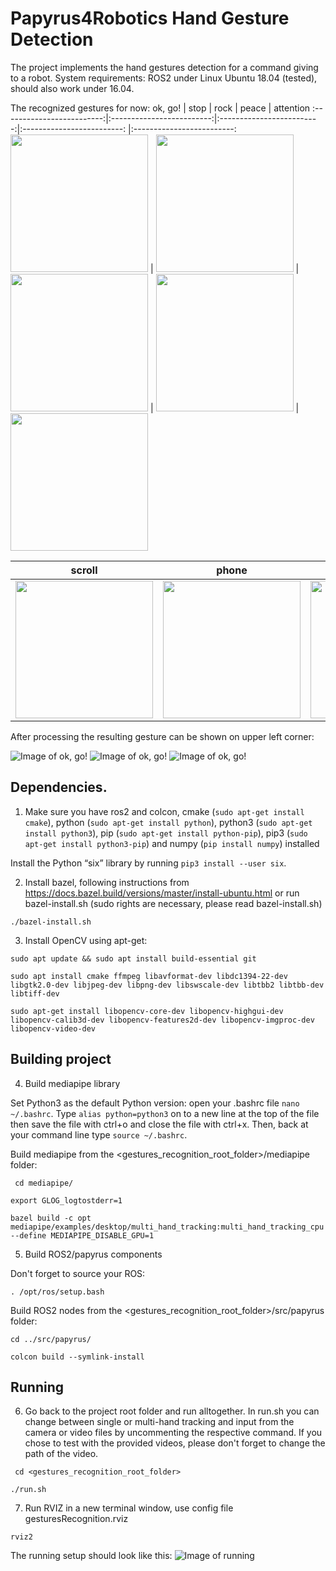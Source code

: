# Papyrus4Robotics Hand Gesture Detection 

The project implements the hand gestures detection for a command giving to a robot.
System requirements: ROS2 under Linux Ubuntu 18.04 (tested), should also work under 16.04.

The recognized gestures for now:
ok, go!             |  stop | rock | peace |  attention
:-------------------------:|:-------------------------:|:-------------------------:|:-------------------------: |:-------------------------:
<img src="https://github.com/EkaterinaKapanzha/images/blob/master/images/qokgo.png" height="220"> | <img src="https://github.com/EkaterinaKapanzha/images/blob/master/images/qstop2.png" height="220">  |  <img src="https://github.com/EkaterinaKapanzha/images/blob/master/images/qrock.png" height="220"> | <img src="https://github.com/EkaterinaKapanzha/images/blob/master/images/qpeace.png" height="220"> | <img src="https://github.com/EkaterinaKapanzha/images/blob/master/images/qattention.png" height="220">

scroll           |  phone | left | right
:-------------------------:|:-------------------------:|:-------------------------:|:-------------------------:
<img src="https://github.com/EkaterinaKapanzha/images/blob/master/images/qscroll.png" width="220"> | <img src="https://github.com/EkaterinaKapanzha/images/blob/master/images/qphone.png" width="220">  |  <img src="https://github.com/EkaterinaKapanzha/images/blob/master/images/qleft.png" width="220"> | <img src="https://github.com/EkaterinaKapanzha/images/blob/master/images/qright.png" width="220">

After processing the resulting gesture can be shown on upper left corner:

![Image of ok, go!](https://github.com/EkaterinaKapanzha/images/blob/master/images/okgo.PNG)
![Image of ok, go!](https://github.com/EkaterinaKapanzha/images/blob/master/images/phone.PNG)
![Image of ok, go!](https://github.com/EkaterinaKapanzha/images/blob/master/images/peace.PNG)

## Dependencies.

1. Make sure you have ros2 and colcon, cmake (``sudo apt-get install cmake``), python (``sudo apt-get install python``), python3 (``sudo apt-get install python3``), pip (``sudo apt-get install python-pip``), pip3 (``sudo apt-get install python3-pip``)  and numpy (``pip install numpy``) installed

Install the Python “six” library by running ``pip3 install --user six``. 

2. Install bazel, following instructions from https://docs.bazel.build/versions/master/install-ubuntu.html or run bazel-install.sh (sudo rights are necessary, please read bazel-install.sh)

``./bazel-install.sh ``

3. Install OpenCV using apt-get:

``sudo apt update && sudo apt install build-essential git ``

``sudo apt install cmake ffmpeg libavformat-dev libdc1394-22-dev libgtk2.0-dev libjpeg-dev libpng-dev libswscale-dev libtbb2 libtbb-dev libtiff-dev``

``sudo apt-get install libopencv-core-dev libopencv-highgui-dev libopencv-calib3d-dev libopencv-features2d-dev libopencv-imgproc-dev libopencv-video-dev ``

## Building project

4. Build mediapipe library

Set Python3 as the default Python version: open your .bashrc file ``nano ~/.bashrc``. Type ``alias python=python3`` on to a new line at the top of the file then save the file with ctrl+o and close the file with ctrl+x. Then, back at your command line type ``source ~/.bashrc``.

Build mediapipe from the <gestures_recognition_root_folder>/mediapipe folder:

`` cd mediapipe/``

``export GLOG_logtostderr=1``

``bazel build -c opt mediapipe/examples/desktop/multi_hand_tracking:multi_hand_tracking_cpu --define MEDIAPIPE_DISABLE_GPU=1``

5. Build ROS2/papyrus components

Don't forget to source your ROS:

``. /opt/ros/setup.bash``

Build ROS2 nodes from the <gestures_recognition_root_folder>/src/papyrus folder:

``cd ../src/papyrus/``

``colcon build --symlink-install``

## Running

6. Go back to the project root folder and run alltogether. In run.sh you can change between single or multi-hand tracking and input from the camera or video files by uncommenting the respective command. If you chose to test with the provided videos, please don't forget to change the path of the video. 

`` cd <gestures_recognition_root_folder>``

``./run.sh ``

7. Run RVIZ in a new terminal window, use config file gesturesRecognition.rviz

``rviz2``

The running setup should look like this:
![Image of running](https://github.com/EkaterinaKapanzha/images/blob/master/images/scenario1.png)


